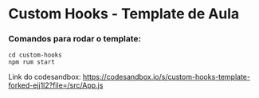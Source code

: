 # Custom Hooks - Template de Aula

### Comandos para rodar o template:
```
cd custom-hooks
npm rum start
```

Link do codesandbox: https://codesandbox.io/s/custom-hooks-template-forked-ejj1l2?file=/src/App.js


